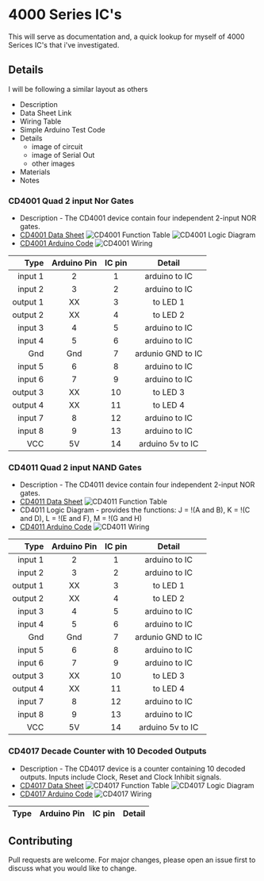 # 4000 Series IC's
  This will serve as documentation and, a quick lookup for myself of 4000 Serices IC's that i've investigated.

## Details
I will be following a similar layout as others

- Description
- Data Sheet Link
- Wiring Table
- Simple Arduino Test Code
- Details
  - image of circuit
  - image of Serial Out
  - other images
- Materials
- Notes

### CD4001 Quad 2 input Nor Gates

- Description - The CD4001 device contain four independent 2-input NOR gates.
- [CD4001 Data Sheet](https://www.ti.com/lit/ds/symlink/cd4001b-mil.pdf)
 ![CD4001 Function Table](CD4001/CD4001FunctionalDiagram.png "Arduino Wiring")
 ![CD4001 Logic Diagram](CD4001/CD4001LogicDiagram.png "Logic Diagram")
- [CD4001 Arduino Code](CD4001/CD4001.ino)
 ![CD4001 Wiring](CD4001/CD4001WireUp.jpg "IC Wiring Image")
  
**Type**|**Arduino Pin**|**IC pin**|**Detail**
-----:|:-----:|:-----:|:-----:
input 1 | 2 | 1 | arduino to IC
input 2 | 3 | 2 | arduino to IC
output 1 | XX | 3 | to LED 1
output 2 | XX | 4 | to LED 2
input 3 | 4 | 5 | arduino to IC
input 4 | 5 | 6 | arduino to IC
Gnd | Gnd | 7 | ardunio GND to IC
input 5 | 6 | 8 | arduino to IC
input 6 | 7 | 9 | arduino to IC
output 3 | XX | 10 | to LED 3
output 4 | XX | 11 | to LED 4
input 7 | 8 | 12 | arduino to IC
input 8 | 9 | 13 | arduino to IC
VCC | 5V | 14 | arduino 5v to IC

### CD4011 Quad 2 input NAND Gates

- Description - The CD4011 device contain four independent 2-input NOR gates.
- [CD4011 Data Sheet](https://www.ti.com/lit/ds/symlink/cd4011b-mil.pdf)
 ![CD4011 Function Table](CD4011/CD4011FunctionalDiagram.png "Arduino Wiring")
- CD4011 Logic Diagram - provides the functions: J = !(A and B), K = !(C and D), L = !(E and F), M = !(G and H)
- [CD4011 Arduino Code](CD4011/CD4011.ino)
 ![CD4011 Wiring](CD4011/CD4011WireUp.jpg "IC Wiring Image")
  
**Type**|**Arduino Pin**|**IC pin**|**Detail**
-----:|:-----:|:-----:|:-----:
input 1 | 2 | 1 | arduino to IC
input 2 | 3 | 2 | arduino to IC
output 1 | XX | 3 | to LED 1
output 2 | XX | 4 | to LED 2
input 3 | 4 | 5 | arduino to IC
input 4 | 5 | 6 | arduino to IC
Gnd | Gnd | 7 | ardunio GND to IC
input 5 | 6 | 8 | arduino to IC
input 6 | 7 | 9 | arduino to IC
output 3 | XX | 10 | to LED 3
output 4 | XX | 11 | to LED 4
input 7 | 8 | 12 | arduino to IC
input 8 | 9 | 13 | arduino to IC
VCC | 5V | 14 | arduino 5v to IC

### CD4017 Decade Counter with 10 Decoded Outputs

- Description - The CD4017 device is a counter containing 10 decoded outputs.  Inputs include Clock, Reset and Clock Inhibit signals.
- [CD4017 Data Sheet](https://www.ti.com/lit/ds/symlink/cd4017b-mil.pdf)
 ![CD4017 Function Table](CD4017/CD4017FunctionalDiagram.png "Arduino Wiring")
 ![CD4017 Logic Diagram](CD4017/CD4017LogicDiagram.png "Logic Diagram")
- [CD4017 Arduino Code](CD4017/CD4017.ino)
 ![CD4017 Wiring](CD4017/CD4017WireUp.jpg "IC Wiring Image")
  
**Type**|**Arduino Pin**|**IC pin**|**Detail**
-----:|:-----:|:-----:|:-----:


## Contributing
Pull requests are welcome. For major changes, please open an issue first to discuss what you would like to change.
